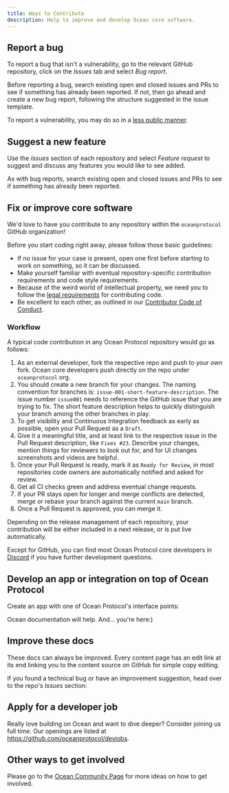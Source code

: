 ```yaml
---
title: Ways to Contribute
description: Help to improve and develop Ocean core software.
---
```


## Report a bug

To report a bug that isn't a vulnerability, go to the relevant GitHub repository, click on the _Issues_ tab and select _Bug report_.

Before reporting a bug, search existing open and closed issues and PRs to see if something has already been reported. If not, then go ahead and create a new bug report, following the structure suggested in the issue template.

To report a vulnerability, you may do so in a [less public manner](/concepts/vulnerabilities/).

## Suggest a new feature

Use the _Issues_ section of each repository and select _Feature request_ to suggest and discuss any features you would like to see added.

As with bug reports, search existing open and closed issues and PRs to see if something has already been reported.

## Fix or improve core software

We'd love to have you contribute to any repository within the `oceanprotocol` GitHub organization!

Before you start coding right away, please follow those basic guidelines:

- If no issue for your case is present, open one first before starting to work on something, so it can be discussed.
- Make yourself familiar with eventual repository-specific contribution requirements and code style requirements.
- Because of the weird world of intellectual property, we need you to follow the [legal requirements](/concepts/legal-reqs/) for contributing code.
- Be excellent to each other, as outlined in our [Contributor Code of Conduct](/concepts/code-of-conduct/).

### Workflow

A typical code contribution in any Ocean Protocol repository would go as follows:

1. As an external developer, fork the respective repo and push to your own fork. Ocean core developers push directly on the repo under `oceanprotocol` org.
2. You should create a new branch for your changes. The naming convention for branches is: `issue-001-short-feature-description`. The issue number `issue001` needs to reference the GitHub issue that you are trying to fix. The short feature description helps to quickly distinguish your branch among the other branches in play.
3. To get visibility and Continuous Integration feedback as early as possible, open your Pull Request as a `Draft`.
4. Give it a meaningful title, and at least link to the respective issue in the Pull Request description, like `Fixes #23`. Describe your changes, mention things for reviewers to look out for, and for UI changes screenshots and videos are helpful.
5. Once your Pull Request is ready, mark it as `Ready for Review`, in most repositories code owners are automatically notified and asked for review.
6. Get all CI checks green and address eventual change requests.
7. If your PR stays open for longer and merge conflicts are detected, merge or rebase your branch against the current `main` branch.
8. Once a Pull Request is approved, you can merge it.

Depending on the release management of each repository, your contribution will be either included in a next release, or is put live automatically.

Except for GitHub, you can find most Ocean Protocol core developers in [Discord](https://discord.gg/TnXjkR5) if you have further development questions.

## Develop an app or integration on top of Ocean Protocol

Create an app with one of Ocean Protocol's interface points:

<repo name="react"></repo>
<repo name="ocean.js"></repo>
<repo name="ocean.py"></repo>
<repo name="contracts"></repo>

Ocean documentation will help. And... you're here:)

## Improve these docs

These docs can always be improved. Every content page has an edit link at its end linking you to the content source on GitHub for simple copy editing.

If you found a technical bug or have an improvement suggestion, head over to the repo's _Issues_ section:

<repo name="docs"></repo>

## Apply for a developer job

Really love building on Ocean and want to dive deeper? Consider joining us full time. Our openings are listed at https://github.com/oceanprotocol/devjobs.

## Other ways to get involved

Please go to the [Ocean Community Page](https://www.oceanprotocol.com/community) for more ideas on how to get involved.
